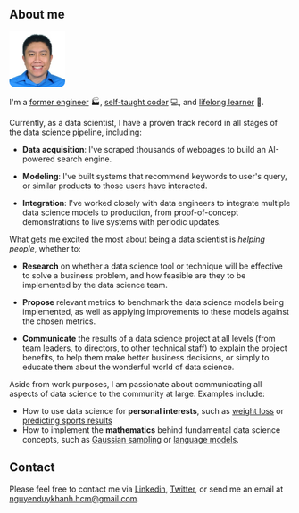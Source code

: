 ## About me

![headshot](photo/headshot_rounded.png)

I'm a [former engineer](https://www.linkedin.com/in/khanhnguyen-vn/) 🏭, [self-taught coder](https://medium.com/@seismatica/mit-6-00-1x-review-ef4f3561e114?source=friends_link&sk=dba9a641f7589b0723964fa5d4289186) 💻, and [lifelong learner](https://medium.com/@seismatica) 📖.

Currently, as a data scientist, I have a proven track record in all stages of the data science pipeline, including:

* **Data acquisition**: I've scraped thousands of webpages to build an AI-powered search engine.

* **Modeling**: I've built systems that recommend keywords to user's query, or similar products to those users have interacted.

* **Integration**: I've worked closely with data engineers to integrate multiple data science models to production, from proof-of-concept demonstrations to live systems with periodic updates.

What gets me excited the most about being a data scientist is *helping people*, whether to:

* **Research** on whether a data science tool or technique will be effective to solve a business problem, and how feasible are they to be implemented by the data science team.

* **Propose** relevant metrics to benchmark the data science models being implemented, as well as applying improvements to these models against the chosen metrics.

* **Communicate** the results of a data science project at all levels (from team leaders, to directors, to other technical staff) to explain the project benefits, to help them make better business decisions, or simply to educate them about the wonderful world of data science.

Aside from work purposes, I am passionate about communicating all aspects of data science to the community at large. Examples include:

* How to use data science for **personal interests**, such as [weight loss](https://towardsdatascience.com/analyzing-my-weight-loss-journey-with-machine-learning-b74aa2e170f2?source=friends_link&sk=132ba842d95afc92d4e3a0dc6accc7e5) or [predicting sports results](https://towardsdatascience.com/predicting-figure-skating-championship-ranking-from-season-performances-fc704fa7971a?source=friends_link&sk=7e6b2992c6dd5e6e7e1803c574b4236d)
* How to implement the **mathematics** behind fundamental data science concepts, such as [Gaussian sampling](https://medium.com/mti-technology/how-to-generate-gaussian-samples-347c391b7959?source=friends_link&sk=46282403d3478247812038bfa0d1febf) or [language models](https://medium.com/mti-technology/n-gram-language-model-b7c2fc322799?source=friends_link&sk=d03df89a05762efb92a411874e84fea9).

## Contact
Please feel free to contact me via [Linkedin](https://www.linkedin.com/in/khanhnguyen-vn/), [Twitter](https://twitter.com/seismatica), or send me an email at nguyenduykhanh.hcm@gmail.com.
